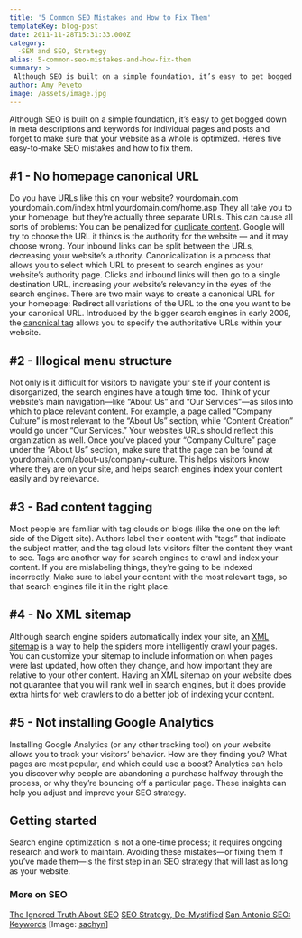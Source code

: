 ```yaml
---
title: '5 Common SEO Mistakes and How to Fix Them'
templateKey: blog-post
date: 2011-11-28T15:31:33.000Z
category: 
  -SEM and SEO, Strategy
alias: 5-common-seo-mistakes-and-how-fix-them
summary: > 
 Although SEO is built on a simple foundation, it’s easy to get bogged down in meta descriptions and keywords for individual pages and posts and forget to make sure that your website as a whole is optimized. Here’s five easy-to-make SEO mistakes and how to fix them.
author: Amy Peveto
image: /assets/image.jpg
---
```


Although SEO is built on a simple foundation, it’s easy to get bogged down in meta descriptions and keywords for individual pages and posts and forget to make sure that your website as a whole is optimized. Here’s five easy-to-make SEO mistakes and how to fix them.

#1 - No homepage canonical URL
------------------------------

Do you have URLs like this on your website? yourdomain.com yourdomain.com/index.html yourdomain.com/home.asp They all take you to your homepage, but they’re actually three separate URLs. This can cause all sorts of problems: You can be penalized for [duplicate content](https://support.google.com/webmasters/answer/66359?hl=en). Google will try to choose the URL it thinks is the authority for the website — and it may choose wrong. Your inbound links can be split between the URLs, decreasing your website’s authority. Canonicalization is a process that allows you to select which URL to present to search engines as your website’s authority page. Clicks and inbound links will then go to a single destination URL, increasing your website’s relevancy in the eyes of the search engines. There are two main ways to create a canonical URL for your homepage: Redirect all variations of the URL to the one you want to be your canonical URL. Introduced by the bigger search engines in early 2009, the [canonical tag](http://www.marketing-jive.com/2009/02/duplicate-content-to-be-cleaned-up-by.html) allows you to specify the authoritative URLs within your website.

#2 - Illogical menu structure
-----------------------------

Not only is it difficult for visitors to navigate your site if your content is disorganized, the search engines have a tough time too. Think of your website’s main navigation—like “About Us” and “Our Services”—as silos into which to place relevant content. For example, a page called “Company Culture” is most relevant to the “About Us” section, while “Content Creation” would go under “Our Services.” Your website’s URLs should reflect this organization as well. Once you’ve placed your “Company Culture” page under the “About Us” section, make sure that the page can be found at yourdomain.com/about-us/company-culture. This helps visitors know where they are on your site, and helps search engines index your content easily and by relevance.

#3 - Bad content tagging
------------------------

Most people are familiar with tag clouds on blogs (like the one on the left side of the Digett site). Authors label their content with “tags” that indicate the subject matter, and the tag cloud lets visitors filter the content they want to see. Tags are another way for search engines to crawl and index your content. If you are mislabeling things, they’re going to be indexed incorrectly. Make sure to label your content with the most relevant tags, so that search engines file it in the right place.

#4 - No XML sitemap
-------------------

Although search engine spiders automatically index your site, an [XML sitemap](http://www.sitemaps.org/) is a way to help the spiders more intelligently crawl your pages. You can customize your sitemap to include information on when pages were last updated, how often they change, and how important they are relative to your other content. Having an XML sitemap on your website does not guarantee that you will rank well in search engines, but it does provide extra hints for web crawlers to do a better job of indexing your content.

#5 - Not installing Google Analytics
------------------------------------

Installing Google Analytics (or any other tracking tool) on your website allows you to track your visitors’ behavior. How are they finding you? What pages are most popular, and which could use a boost? Analytics can help you discover why people are abandoning a purchase halfway through the process, or why they’re bouncing off a particular page. These insights can help you adjust and improve your SEO strategy.

Getting started
---------------

Search engine optimization is not a one-time process; it requires ongoing research and work to maintain. Avoiding these mistakes—or fixing them if you’ve made them—is the first step in an SEO strategy that will last as long as your website.

### More on SEO

[The Ignored Truth About SEO](/insights/ignored-truth-about-seo) [SEO Strategy, De-Mystified](/insights/seo-strategy-de-mystified) [San Antonio SEO: Keywords](/insights/san-antonio-seo-keywords) \[Image: [sachyn](http://www.freeimages.com/photo/seo-1625327)\]